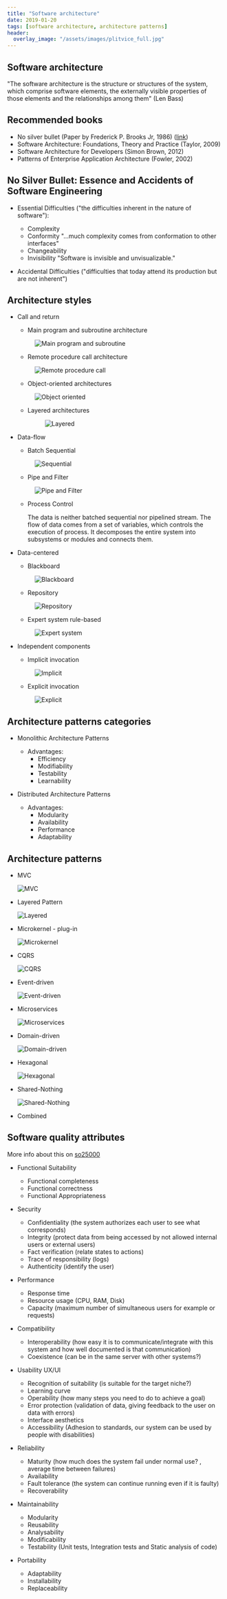 ```yaml
---
title: "Software architecture"
date: 2019-01-20
tags: [software architecture, architecture patterns]
header:
  overlay_image: "/assets/images/plitvice_full.jpg"
---
```


## Software architecture

"The software architecture is the structure or structures of the system, which comprise software elements, the externally visible properties of those elements and the relationships among them" (Len Bass)

## Recommended books

* No silver bullet (Paper by Frederick P. Brooks Jr, 1986) ([link](http://www.cs.nott.ac.uk/~pszcah/G51ISS/Documents/NoSilverBullet.html))
* Software Architecture: Foundations, Theory and Practice (Taylor, 2009)
* Software Architecture for Developers (Simon Brown, 2012)
* Patterns of Enterprise Application Architecture (Fowler, 2002)


## No Silver Bullet: Essence and Accidents of Software Engineering

* Essential Difficulties ("the difficulties inherent in the nature of software"):
	* Complexity
	* Conformity "...much complexity comes from conformation to other interfaces"
	* Changeability
	* Invisibility "Software is invisible and unvisualizable."

* Accidental Difficulties ("difficulties that today attend its production but are not inherent")

## Architecture styles

* Call and return
	* Main program and subroutine architecture
    <figure class="half">
      <img src="/assets/images/Architecture_styles_Main_program_subroutine.png" alt="Main program and subroutine" class="align-center">
    </figure>

	* Remote procedure call architecture
    <figure class="half">
      <img src="/assets/images/Architecture_styles_Remote_procedure_call.png" alt="Remote procedure call" class="align-center">
    </figure>

	* Object-oriented architectures
    <figure class="half">
      <img src="/assets/images/Architecture_styles_Object_oriented.png" alt="Object oriented" class="align-center">
    </figure>

	* Layered architectures
		<figure class="half">
      <img src="/assets/images/Architecture_styles_layers.png" alt="Layered " class="align-center">
    </figure>

* Data-flow
	* Batch Sequential
  	<figure class="half">
      <img src="/assets/images/Architecture_styles_Data-flow_Batch_Sequential.png" alt="Sequential" class="align-center">
    </figure>

	* Pipe and Filter
  	<figure class="half">
      <img src="/assets/images/Architecture_styles_Data-flow_Pipe_Filter.png" alt="Pipe and Filter" class="align-center">
    </figure>

	* Process Control

		The data is neither batched sequential nor pipelined stream. The flow of data comes from a set of variables, which controls the execution of process. It decomposes the entire system into subsystems or modules and connects them.

* Data-centered
	* Blackboard
  	<figure class="half">
      <img src="/assets/images/Architecture_styles_Data-centered_Blackboard.png" alt="Blackboard" class="align-center">
    </figure>

	* Repository
  	<figure class="half">
      <img src="/assets/images/Architecture_styles_Data-centered_Repository.png" alt="Repository" class="align-center">
    </figure>

	* Expert system rule-based
  	<figure class="half">
      <img src="/assets/images/Architecture_styles_Data-centered_Expert_system.png" alt="Expert system" class="align-center">
    </figure>

* Independent components
	* Implicit invocation
  	<figure class="half">
      <img src="/assets/images/Architecture_styles_Independent_components_implicit.png" alt="Implicit" class="align-center">
    </figure>

	* Explicit invocation
  	<figure class="half">
      <img src="/assets/images/Architecture_styles_Independent_components_explicit.png" alt="Explicit" class="align-center">
    </figure>


## Architecture patterns categories

* Monolithic Architecture Patterns
	* Advantages:
		* Efficiency
		* Modifiability
		* Testability
		* Learnability

* Distributed Architecture Patterns
	* Advantages:
		* Modularity
		* Availability
		* Performance
		* Adaptability


## Architecture patterns

* MVC

	![MVC]({{site.url}}{{site.baseurl}}/assets/images/MVC.png)

* Layered Pattern

	![Layered](resources/img/Architecture_styles_layers.png)

* Microkernel - plug-in

	![Microkernel](resources/img/Microkernel_plug-in.png)

* CQRS

	![CQRS](resources/img/CQRS.png)

* Event-driven

	![Event-driven](resources/img/Architecture_styles_Independent_components_implicit.png)

* Microservices

	![Microservices](resources/img/Microservices.png)

* Domain-driven

	![Domain-driven](resources/img/Domain-driven.png)

* Hexagonal

	![Hexagonal](resources/img/Hexagonal.png)

* Shared-Nothing

	![Shared-Nothing](resources/img/Shared-Nothing.png)

* Combined


## Software quality attributes

More info about this on [so25000](http://iso25000.com/index.php/en/iso-25000-standards/iso-25010)

* Functional Suitability
	* Functional completeness
	* Functional correctness
	* Functional Appropriateness

* Security
	* Confidentiality (the system authorizes each user to see what corresponds)
	* Integrity (protect data from being accessed by not allowed internal users or external users)
	* Fact verification (relate states to actions)
	* Trace of responsibility (logs)
	* Authenticity (identify the user)

* Performance
	* Response time
	* Resource usage (CPU, RAM, Disk)
	* Capacity (maximum number of simultaneous users for example or requests)

* Compatibility
	* Interoperability (how easy it is to communicate/integrate with this system and how well documented is that communication) 
	* Coexistence (can be in the same server with other systems?)

* Usability UX/UI
	* Recognition of suitability (is suitable for the target niche?)
	* Learning curve
	* Operability (how many steps you need to do to achieve a goal)
	* Error protection (validation of data, giving feedback to the user on data with errors)
	* Interface aesthetics
	* Accessibility (Adhesion to standards, our system can be used by people with disabilities)

* Reliability
	* Maturity (how much does the system fail under normal use? , average time between failures)
	* Availability
	* Fault tolerance (the system can continue running even if it is faulty)
	* Recoverability

* Maintainability
	* Modularity
	* Reusability
	* Analysability
	* Modificability
	* Testability (Unit tests, Integration tests and Static analysis of code)

* Portability
	* Adaptability
	* Installability
	* Replaceability

